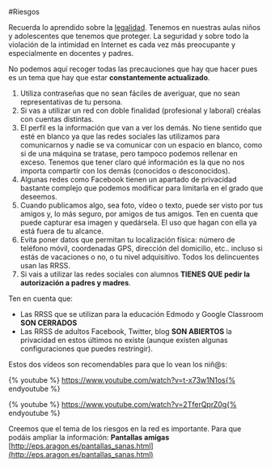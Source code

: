 #Riesgos

Recuerda lo aprendido sobre la [legalidad](/README.md). Tenemos en nuestras aulas niños y adolescentes que tenemos que proteger. La seguridad y sobre todo la violación de la intimidad en Internet es cada vez más preocupante y especialmente en docentes y padres.

No podemos aquí recoger todas las precauciones que hay que hacer pues es un tema que hay que estar **constantemente actualizado**.

1. Utiliza contraseñas que no sean fáciles de averiguar, que no sean representativas de tu persona.
1. Si vas a utilizar un red con doble finalidad (profesional y laboral) créalas con cuentas distintas. 
1. El perfil es la información que van a ver los demás. No tiene sentido que esté en blanco ya que las redes sociales las utilizamos para comunicarnos y nadie se va comunicar con un espacio en blanco, como si de una máquina se tratase, pero tampoco podemos rellenar en exceso. Tenemos que tener claro qué información es la que no nos importa compartir con los demás (conocidos o desconocidos).
1. Algunas redes como Facebook tienen un apartado de privacidad bastante complejo que podemos modificar para limitarla en el grado que deseemos.
1. Cuando publicamos algo, sea foto, vídeo o texto, puede ser visto por tus amigos y, lo más seguro, por amigos de tus amigos. Ten en cuenta que puede capturar esa imagen y quedársela. El uso que hagan con ella ya está fuera de tu alcance.
1. Evita poner datos que permitan tu localización física: número de teléfono móvil, coordenadas GPS, dirección del domicilio, etc.. incluso si estás de vacaciones o no, o tu nivel adquisitivo. Todos los delincuentes usan las RRSS.
1. Si vais a utilizar las redes sociales con alumnos **TIENES QUE  pedir la autorización a padres y madres**. 

Ten en cuenta que:
* Las RRSS que se utilizan para la educación Edmodo y Google Classroom **SON CERRADOS**
* Las RRSS de adultos Facebook, Twitter, blog **SON ABIERTOS** la privacidad en estos últimos no existe (aunque existen algunas configuraciones que puedes restringir).

Estos dos vídeos son recomendables para que lo vean los niñ@s:

{% youtube %} https://www.youtube.com/watch?v=t-x73w1N1os{% endyoutube %} 

{% youtube %} https://www.youtube.com/watch?v=2TferQprZ0g{% endyoutube %} 

Creemos que el tema de los riesgos en la red es importante. Para que podáis ampliar la información: **Pantallas amigas** [http://eps.aragon.es/pantallas_sanas.html](http://eps.aragon.es/pantallas_sanas.html)

